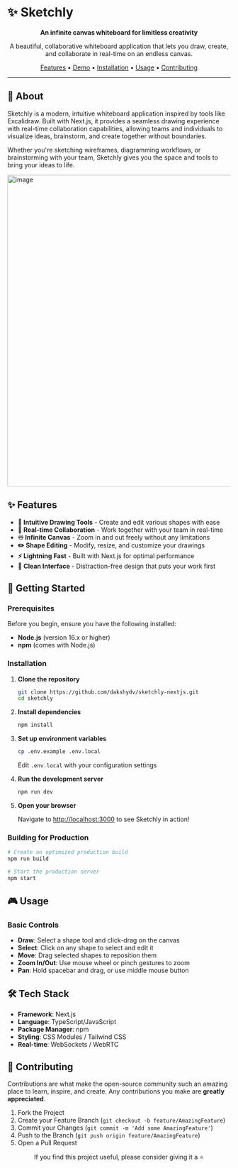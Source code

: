 # ✨ Sketchly

<div align="center">

**An infinite canvas whiteboard for limitless creativity**

A beautiful, collaborative whiteboard application that lets you draw, create, and collaborate in real-time on an endless canvas.

[Features](#features) • [Demo](#demo) • [Installation](#installation) • [Usage](#usage) • [Contributing](#contributing)

</div>

---

## 🎨 About

Sketchly is a modern, intuitive whiteboard application inspired by tools like Excalidraw. Built with Next.js, it provides a seamless drawing experience with real-time collaboration capabilities, allowing teams and individuals to visualize ideas, brainstorm, and create together without boundaries.

Whether you're sketching wireframes, diagramming workflows, or brainstorming with your team, Sketchly gives you the space and tools to bring your ideas to life.

<img width="1469" height="703" alt="image" src="https://github.com/user-attachments/assets/fed81029-beef-4017-9d39-48fdc0d21151" />

## ✨ Features

- **🎯 Intuitive Drawing Tools** - Create and edit various shapes with ease
- **🔄 Real-time Collaboration** - Work together with your team in real-time
- **♾️ Infinite Canvas** - Zoom in and out freely without any limitations
- **✏️ Shape Editing** - Modify, resize, and customize your drawings
- **⚡ Lightning Fast** - Built with Next.js for optimal performance
- **🎨 Clean Interface** - Distraction-free design that puts your work first

## 🚀 Getting Started

### Prerequisites

Before you begin, ensure you have the following installed:
- **Node.js** (version 16.x or higher)
- **npm** (comes with Node.js)

### Installation

1. **Clone the repository**
   ```bash
   git clone https://github.com/dakshydv/sketchly-nextjs.git
   cd sketchly
   ```

2. **Install dependencies**
   ```bash
   npm install
   ```

3. **Set up environment variables**
   ```bash
   cp .env.example .env.local
   ```
   Edit `.env.local` with your configuration settings

4. **Run the development server**
   ```bash
   npm run dev
   ```

5. **Open your browser**
   
   Navigate to [http://localhost:3000](http://localhost:3000) to see Sketchly in action!

### Building for Production

```bash
# Create an optimized production build
npm run build

# Start the production server
npm start
```

## 🎮 Usage

### Basic Controls

- **Draw**: Select a shape tool and click-drag on the canvas
- **Select**: Click on any shape to select and edit it
- **Move**: Drag selected shapes to reposition them
- **Zoom In/Out**: Use mouse wheel or pinch gestures to zoom
- **Pan**: Hold spacebar and drag, or use middle mouse button

## 🛠️ Tech Stack

- **Framework**: Next.js
- **Language**: TypeScript/JavaScript
- **Package Manager**: npm
- **Styling**: CSS Modules / Tailwind CSS
- **Real-time**: WebSockets / WebRTC

## 🤝 Contributing

Contributions are what make the open-source community such an amazing place to learn, inspire, and create. Any contributions you make are **greatly appreciated**.

1. Fork the Project
2. Create your Feature Branch (`git checkout -b feature/AmazingFeature`)
3. Commit your Changes (`git commit -m 'Add some AmazingFeature'`)
4. Push to the Branch (`git push origin feature/AmazingFeature`)
5. Open a Pull Request


<div align="center">

If you find this project useful, please consider giving it a ⭐️

</div>
